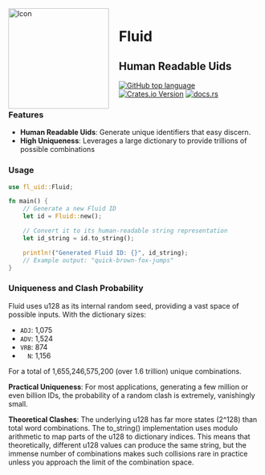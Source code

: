 <img width="200" height="200" align="left" style="float: left; margin: 0 20px 0 0;" alt="Icon" src="https://github.com/tascord/fluid/blob/main/banner.png?raw=true"> 

<!-- <img width="200" height="200" align="left" style="float: left; margin: 0 20px 0 0;" alt="Icon" src="./banner.png">  -->

# Fluid
## Human Readable Uids

[![GitHub top language](https://img.shields.io/github/languages/top/tascord/fluid?color=0072CE&style=for-the-badge)](#)
[![Crates.io Version](https://img.shields.io/crates/v/fl_uid?style=for-the-badge)](https://crates.io/crates/fluid)
[![docs.rs](https://img.shields.io/docsrs/fl_uid?style=for-the-badge)](https://docs.rs/fl_uid)

### Features
- **Human Readable Uids**: Generate unique identifiers that easy discern.
- **High Uniqueness**: Leverages a large dictionary to provide trillions of possible combinations

### Usage
```rs
use fl_uid::Fluid;

fn main() {
    // Generate a new Fluid ID
    let id = Fluid::new();

    // Convert it to its human-readable string representation
    let id_string = id.to_string();

    println!("Generated Fluid ID: {}", id_string);
    // Example output: "quick-brown-fox-jumps"
}
```

### Uniqueness and Clash Probability
Fluid uses u128 as its internal random seed, providing a vast space of possible inputs.
With the dictionary sizes:
- `ADJ`: 1,075
- `ADV`: 1,524
- `VRB`: 874
- `  N`: 1,156

For a total of 1,655,246,575,200 (over 1.6 trillion) unique combinations.

**Practical Uniqueness**: For most applications, generating a few million or even billion IDs, the probability of a random clash is extremely, vanishingly small.

**Theoretical Clashes**: The underlying u128 has far more states (2^128) than total word combinations. The to_string() implementation uses modulo arithmetic to map parts of the u128 to dictionary indices. This means that theoretically, different u128 values can produce the same string, but the immense number of combinations makes such collisions rare in practice unless you approach the limit of the combination space.
